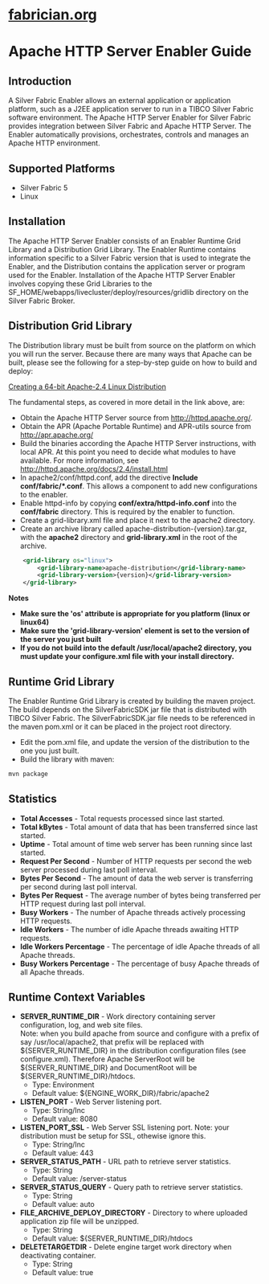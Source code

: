 [fabrician.org](http://fabrician.org/)
==========================================================================
Apache HTTP Server Enabler Guide
==========================================================================

Introduction
--------------------------------------
A Silver Fabric Enabler allows an external application or application platform, such as a J2EE application server to run in a TIBCO Silver Fabric software environment. The Apache HTTP Server Enabler for Silver Fabric provides integration between Silver Fabric and Apache HTTP Server. The Enabler automatically provisions, orchestrates, controls and manages an Apache HTTP environment. 

Supported Platforms
--------------------------------------
* Silver Fabric 5
* Linux

Installation
--------------------------------------
The Apache HTTP Server Enabler consists of an Enabler Runtime Grid Library and a Distribution 
Grid Library. The Enabler Runtime contains information specific to a Silver Fabric version that is used to integrate the Enabler, and the Distribution contains the application server or program used for the 
Enabler. Installation of the Apache HTTP Server Enabler involves copying these Grid 
Libraries to the SF_HOME/webapps/livecluster/deploy/resources/gridlib directory on the Silver Fabric Broker. 


Distribution Grid Library
--------------------------------------
The Distribution library must be built from source on the platform on which you will run the server.
Because there are many ways that Apache can be built, please see the following for a step-by-step guide on how to build and deploy:

[Creating a 64-bit Apache-2.4 Linux Distribution](https://github.com/fabrician/apache-httpd-enabler/wiki/Creating-a-64-bit-Apache-2.4-Linux-Distribution-on-Ubuntu)

The fundamental steps, as covered in more detail in the link above, are:
* Obtain the Apache HTTP Server source from http://httpd.apache.org/.
* Obtain the APR (Apache Portable Runtime) and APR-utils source from http://apr.apache.org/
* Build the binaries according the Apache HTTP Server instructions, with local APR. At this point you need to decide what modules to have available. For more information, see http://httpd.apache.org/docs/2.4/install.html
* In apache2/conf/httpd.conf, add the directive **Include conf/fabric/*.conf**. This allows a component to add new configurations to the enabler.
* Enable httpd-info by copying **conf/extra/httpd-info.conf** into the **conf/fabric** directory. This is required by the enabler to function.
* Create a grid-library.xml file and place it next to the apache2 directory.
* Create an archive library called apache-distribution-{version}.tar.gz, with the **apache2** directory and **grid-library.xml** in the root of the archive.

```XML
    <grid-library os="linux">
        <grid-library-name>apache-distribution</grid-library-name>
        <grid-library-version>{version}</grid-library-version>
    </grid-library>
```

**Notes** 
* **Make sure the 'os' attribute is appropriate for you platform (linux or linux64)**
* **Make sure the 'grid-library-version' element is set to the version of the server you just built**
* **If you do not build into the default /usr/local/apache2 directory, you must update your configure.xml file with your install directory.**

Runtime Grid Library
--------------------------------------
The Enabler Runtime Grid Library is created by building the maven project.  The build depends on the
SilverFabricSDK jar file that is distributed with TIBCO Silver Fabric.  The SilverFabricSDK.jar file needs to
be referenced in the maven pom.xml or it can be placed in the project root directory.

* Edit the pom.xml file, and update the version of the distribution to the one you just built.
* Build the library with maven:

```bash
mvn package
```


Statistics
--------------------------------------
* **Total Accesses** - Total requests processed since last started. 
* **Total kBytes** - Total amount of data that has been transferred since last started. 
* **Uptime** - Total amount of time web server has been running since last started. 
* **Request Per Second** - Number of HTTP requests per second the web server processed during last poll interval. 
* **Bytes Per Second** - The amount of data the web server is transferring per second during last poll interval. 
* **Bytes Per Request** - The average number of bytes being transferred per HTTP request during last poll interval. 
* **Busy Workers** - The number of Apache threads actively processing HTTP requests. 
* **Idle Workers** - The number of idle Apache threads awaiting HTTP requests. 
* **Idle Workers Percentage** - The percentage of idle Apache threads of all Apache threads. 
* **Busy Workers Percentage** - The percentage of busy Apache threads of all Apache threads.

Runtime Context Variables
--------------------------------------
* **SERVER_RUNTIME_DIR** - Work directory containing server configuration, log, and web site files.  
Note: when you build apache from source and configure with a prefix of say /usr/local/apache2, that 
prefix will be replaced with ${SERVER_RUNTIME_DIR} in the distribution configuration files (see configure.xml).
Therefore Apache ServerRoot will be ${SERVER_RUNTIME_DIR} and DocumentRoot will be ${SERVER_RUNTIME_DIR}/htdocs.
    * Type: Environment
    * Default value: ${ENGINE_WORK_DIR}/fabric/apache2
* **LISTEN_PORT** - Web Server listening port.  
    * Type: String/Inc
    * Default value: 8080 
* **LISTEN_PORT_SSL** - Web Server SSL listening port.  Note: your distribution must be setup for SSL, othewise ignore this.
    * Type: String/Inc
    * Default value: 443
* **SERVER_STATUS_PATH** - URL path to retrieve server statistics.  
    * Type: String
    * Default value: /server-status
* **SERVER_STATUS_QUERY** - Query path to retrieve server statistics.  
    * Type: String
    * Default value: auto
* **FILE_ARCHIVE_DEPLOY_DIRECTORY** - Directory to where uploaded application zip file will be unzipped.  
    * Type: String
    * Default value: ${SERVER_RUNTIME_DIR}/htdocs
* **DELETETARGETDIR** - Delete engine target work directory when deactivating container.  
    * Type: String
    * Default value: true
